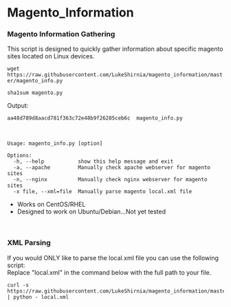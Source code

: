 # Magento_Information


### Magento Information Gathering

This script is designed to quickly gather information about specific magento sites located on Linux devices. 


`wget https://raw.githubusercontent.com/LukeShirnia/magento_information/master/magento_info.py`

`sha1sum magento.py`

Output:

`aa48d789d8aacd781f363c72e48b9f26285ceb6c  magento_info.py`

<br />

```
Usage: magento_info.py [option]

Options:
  -h, --help           show this help message and exit
  -a, --apache         Manually check apache webserver for magento sites
  -n, --nginx          Manually check nginx webserver for magento sites
  -x file, --xml=file  Manually parse magento local.xml file
```


* Works on CentOS/RHEL
* Designed to work on Ubuntu/Debian...Not yet tested


<br />


### XML Parsing

If you would ONLY like to parse the local.xml file you can use the following script:
<br />
Replace "local.xml" in the command below with the full path to your file.


```
curl -s https://raw.githubusercontent.com/LukeShirnia/magento_information/master/Parsing_XML.py | python - local.xml
```

